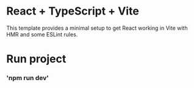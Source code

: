 # React + TypeScript + Vite

This template provides a minimal setup to get React working in Vite with HMR and some ESLint rules.

# Run project 

### 'npm run dev'

